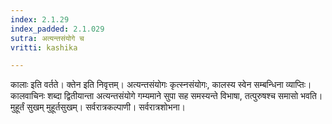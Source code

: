 ```yaml
---
index: 2.1.29
index_padded: 2.1.029
sutra: अत्यन्तसंयोगे च
vritti: kashika

---
```

कालाः इति वर्तते। क्तेन इति निवृत्तम्। अत्यन्तसंयोगः कृत्स्नसंयोगः, कालस्य स्वेन सम्बन्धिना व्याप्तिः। कालवाचिनः शब्दा द्वितीयान्ता अत्यन्तसंयोगे गम्यमाने सुपा सह समस्यन्ते विभाषा, तत्पुरुषश्च समासो भवति। मुहूर्तं सुखम् मुहूर्तसुखम्। सर्वरात्रकल्पाणी। सर्वरात्रशोभना।